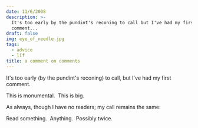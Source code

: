 ```yaml
---
date: 11/6/2008
description: >-
  It's too early by the pundint's reconing to call but I've had my first
  comment...
draft: false
img: eye_of_needle.jpg
tags:
  - advice
  - lïf
title: a comment on comments
---
```


It's too early (by the pundint's reconing) to call, but I've had my first comment.

This is monumental.  This is big.

As always, though I have no readers; my call remains the same:

Read something.  Anything.  Possibly twice.
